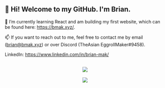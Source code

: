 ## 👋 Hi! Welcome to my GitHub. I'm Brian.

🌱 I’m currently learning React and am building my first website, which can be found here: https://bmak.xyz/.

📫 If you want to reach out to me, feel free to contact me by email (brian@bmak.xyz) or over Discord (TheAsian EggrollMaker#9458).

LinkedIn: https://www.linkedin.com/in/brian-mak/

<p align="center">
  <br>
  <img src="https://github-readme-stats.vercel.app/api?username=eggroll-bot&count_private=true&show_icons=true&theme=dark">
  <br>
  <br>
  <img src="https://github-readme-stats.vercel.app/api/top-langs/?username=eggroll-bot&langs_count=10&theme=dark">
</p>
